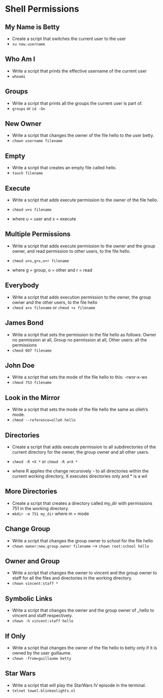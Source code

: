 # Shell Permissions

## My Name is Betty
- Create a script that switches the current user to the user
- `su new.username`

## Who Am I
- Write a script that prints the effective username of the current user
- `whoami`

## Groups
- Write a script that prints all the groups the current user is part of.
- `groups` or `id -Gn`

## New Owner
- Write a script that changes the owner of the file hello to the user betty.
- `chown username filename`

## Empty
- Write a script that creates an empty file called hello.
- `touch filename`

## Execute
- Write a script that adds execute permission to the owner of the file hello.
- `chmod u+x filename` 

- where u = user and x = execute 

## Multiple Permissions
- Write a script that adds execute permission to the owner and the group owner, and read permission to other users, to the file hello.
- `chmod u+x,g+x,o+r filename`
 
- where g = group, o = other and r = read

## Everybody
- Write a script that adds execution permission to the owner, the group owner and the other users, to the file hello
- `chmod a+x filename` or `chmod +x filename` 

## James Bond
- Write a script that sets the permission to the file hello as follows: Owner no permission at all, Group no permission at all, Other users: all the permissions 
- `chmod 007 filename`

## John Doe
- Write a script that sets the mode of the file hello to this: -rwxr-x-wx
- `chmod 753 filename`

## Look in the Mirror
- Write a script that sets the mode of the file hello the same as olleh’s mode.
- `chmod --reference=olleh hello`

## Directories
- Create a script that adds execute permission to all subdirectories of the current directory for the owner, the group owner and all other users.
- `chmod -R +X *` or `chmod -R a+X *` 

- where R applies the change recursively - to all directories within the current working directory, X executes directories only and * is a wil  

## More Directories
- Create a script that creates a directory called my_dir with permissions 751 in the working directory.
- `mkdir -m 751 my_dir` where m = mode 

## Change Group
- Write a script that changes the group owner to school for the file hello
- `chown owner:new.group.owner filename` --> `chown root:school hello`

## Owner and Group
- Write a script that changes the owner to vincent and the group owner to staff for all the files and directories in the working directory.
- `chown vincent:staff *`

## Symbolic Links
- Write a script that changes the owner and the group owner of _hello to vincent and staff respectively.
- `chown -h vincent:staff hello`

## If Only
- Write a script that changes the owner of the file hello to betty only if it is owned by the user guillaume.
- `chown -from=guillaume betty`

## Star Wars
- Write a script that will play the StarWars IV episode in the terminal.
- `telnet towel.blinkenlights.nl`

